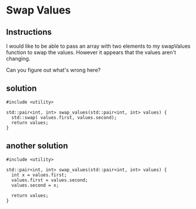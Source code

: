 # Swap Values

## Instructions

I would like to be able to pass an array with two elements to my swapValues function to swap the values. However it appears that the values aren't changing.

Can you figure out what's wrong here?

## solution

```
#include <utility>

std::pair<int, int> swap_values(std::pair<int, int> values) {
  std::swap( values.first, values.second);
  return values;
}
```

## another solution

```
#include <utility>

std::pair<int, int> swap_values(std::pair<int, int> values) {
  int x = values.first;
  values.first = values.second;
  values.second = x;
  
  return values;
}
```
